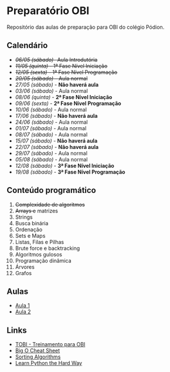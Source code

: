 # Preparatório OBI

Repositório das aulas de preparação para OBI do colégio Pódion.

## Calendário

- ~~*06/05 (sábado)*- Aula Introdutória~~
- ~~*11/05 (quinta)* - 1ª Fase Nível Iniciação~~
- ~~*12/05 (sexta)* - 1ª Fase Nível Programação~~
- ~~*20/05 (sábado)* - Aula normal~~
- *27/05 (sábado)* - **Não haverá aula**
- *03/06 (sábado)* - Aula normal
- *08/06 (quinta)* - **2ª Fase Nível Iniciação**
- *09/06 (sexta)* - **2ª Fase Nível Programação**
- *10/06 (sábado)* - Aula normal
- *17/06 (sábado)* - **Não haverá aula**
- *24/06 (sábado)* - Aula normal
- *01/07 (sábado)* - Aula normal
- *08/07 (sábado)* - Aula normal
- *15/07 (sábado)* - **Não haverá aula**
- *22/07 (sábado)* - **Não haverá aula**
- *29/07 (sábado)* - Aula normal
- *05/08 (sábado)* - Aula normal
- *12/08 (sábado)* - **3ª Fase Nível Iniciação**
- *19/08 (sábado)* - **3ª Fase Nível Programação**


## Conteúdo programático

1. ~~Complexidade de algoritmos~~
2. ~~Arrays e~~ matrizes
3. Strings
4. Busca binária
5. Ordenação
6. Sets e Maps
6. Listas, Filas e Pilhas
7. Brute force e backtracking
8. Algoritmos gulosos
9. Programação dinâmica
10. Árvores
11. Grafos


## Aulas

- [Aula 1](https://github.com/iuriramos/preparatorio-obi/Aulas/1/)
- [Aula 2](https://github.com/iuriramos/preparatorio-obi/Aulas/2/)


## Links

- [TOBI - Treinamento para OBI](http://olimpiada.ic.unicamp.br/tobi)
- [Big O Cheat Sheet](http://bigocheatsheet.com/)
- [Sorting Algorithms](http://www.sorting-algorithms.com/)
- [Learn Python the Hard Way](https://learnpythonthehardway.org/book/)






